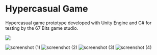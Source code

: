 # Hypercasual Game
Hypercasual game prototype developed with Unity Engine and C# for testing by the 67 Bits game studio.

[![](https://img.youtube.com/vi/Acdp8bCh1Po/0.jpg)](https://youtube.com/shorts/Acdp8bCh1Po?feature=share)

![screenshot (1)](https://github.com/gabrieljacintho/67-bits-test/assets/64656746/d52c2044-a4b5-4707-8e29-d5af31d4aa16)
![screenshot (2)](https://github.com/gabrieljacintho/67-bits-test/assets/64656746/50efe134-216f-4b6f-9b6a-49e9df3efc85)
![screenshot (3)](https://github.com/gabrieljacintho/67-bits-test/assets/64656746/95e93049-a86f-467a-bbe8-eee3416fecfe)
![screenshot (4)](https://github.com/gabrieljacintho/67-bits-test/assets/64656746/f79c3115-cb7f-4435-9308-a8150f14b176)
